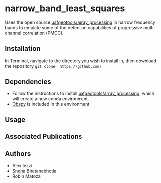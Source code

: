 # narrow_band_least_squares
Uses the open source [uafgeotools/array_processing](https://github.com/uafgeotools/array_processing) in narrow frequency bands to emulate some of the detection capabilities of progressive multi-channel correlation (PMCC). 

## Installation
In Terminal, navigate to the directory you wish to install in, then download the repository
`git clone  https://github.com/`

## Dependencies
- Follow the instructions to install [uafgeotools/array_processing](https://github.com/uafgeotools/array_processing), which will create a new conda environment. 
- [Obspy](https://docs.obspy.org/) is included in this environment

## Usage

## Associated Publications

## Authors
- Alex Iezzi 
- Sneha Bhetanabhotla 
- Robin Matoza 
